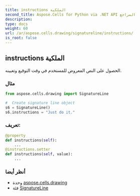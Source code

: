 ```yaml
---
title: instructions الملكية
second_title: Aspose.Cells for Python via .NET API المراجع
description:
type: docs
weight: 60
url: /ar/aspose.cells.drawing/signatureline/instructions/
is_root: false
---
```

##  instructions الملكية

الحصول على النص المعروض للمستخدم في وقت التوقيع وتعيينه.

###  مثال

```python
from aspose.cells.drawing import SignatureLine

#  Create signature line object
s6 = SignatureLine()
s6.instructions = "Just do it."

```
###  تعريف:
```python
@property
def instructions(self):
    ...
@instructions.setter
def instructions(self, value):
    ...
```

###  أنظر أيضا
* وحدة [aspose.cells.drawing](../../)
* فئة [SignatureLine](/cells/python-net/ar/aspose.cells.drawing/signatureline)
